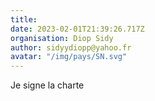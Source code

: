 ```yaml
---
title: 
date: 2023-02-01T21:39:26.717Z
organisation: Diop Sidy
author: sidyydiopp@yahoo.fr 
avatar: "/img/pays/SN.svg"
---
```


Je signe la charte 